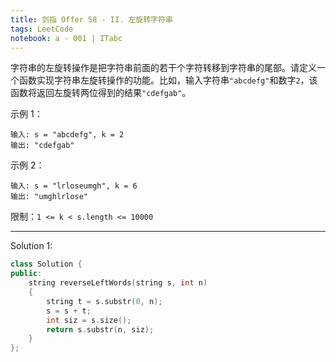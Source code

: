 ```yaml
---
title: 剑指 Offer 58 - II. 左旋转字符串
tags: LeetCode
notebook: a - 001 | ITabc
---
```

字符串的左旋转操作是把字符串前面的若干个字符转移到字符串的尾部。请定义一个函数实现字符串左旋转操作的功能。比如，输入字符串`"abcdefg"`和数字`2`，该函数将返回左旋转两位得到的结果`"cdefgab"`。 

示例 1：
```
输入: s = "abcdefg", k = 2
输出: "cdefgab"
```
示例 2：
```
输入: s = "lrloseumgh", k = 6
输出: "umghlrlose"
```

限制：`1 <= k < s.length <= 10000`

---
Solution 1:

```cpp
class Solution {
public:
    string reverseLeftWords(string s, int n) 
    {
        string t = s.substr(0, n);
        s = s + t;
        int siz = s.size();
        return s.substr(n, siz);
    }
};
```